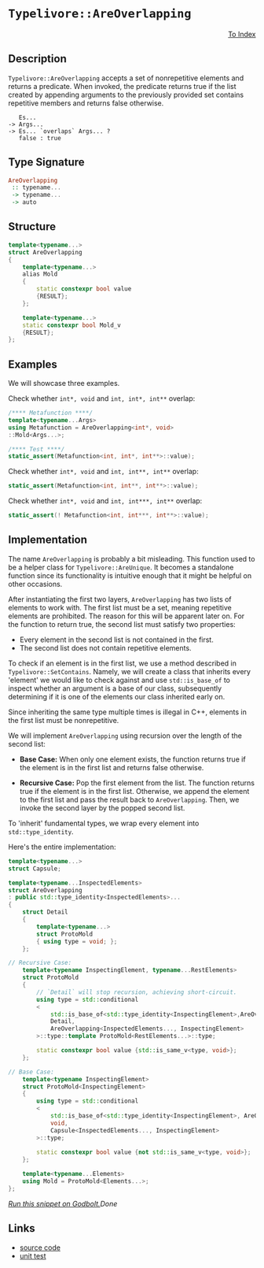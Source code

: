 <!-- Copyright 2024 Feng Mofan
SPDX-License-Identifier: Apache-2.0 -->

# `Typelivore::AreOverlapping`

<p style='text-align: right;'><a href="../../../facilities/metafunctions.md#typelivore-are-overlapping">To Index</a></p>

## Description

`Typelivore::AreOverlapping` accepts a set of nonrepetitive elements and returns a predicate.
When invoked, the predicate returns true if the list created by appending arguments to the previously provided set contains repetitive members and returns false otherwise.

<pre><code>   Es...
-> Args...
-> Es... `overlaps` Args... ?
   false : true</code></pre>

## Type Signature

```Haskell
AreOverlapping
 :: typename...
 -> typename...
 -> auto
```

## Structure

```C++
template<typename...>
struct AreOverlapping
{
    template<typename...>
    alias Mold
    {
        static constexpr bool value
        {RESULT};
    };

    template<typename...>
    static constexpr bool Mold_v 
    {RESULT};
};
```

## Examples

We will showcase three examples.

Check whether `int*, void` and `int, int*, int**` overlap:

```C++
/**** Metafunction ****/
template<typename...Args>
using Metafunction = AreOverlapping<int*, void>
::Mold<Args...>;

/**** Test ****/
static_assert(Metafunction<int, int*, int**>::value);
```

Check whether `int*, void` and `int, int**, int**` overlap:

```C++
static_assert(Metafunction<int, int**, int**>::value);
```

Check whether `int*, void` and `int, int***, int**` overlap:

```C++
static_assert(! Metafunction<int, int***, int**>::value);
```

## Implementation

The name `AreOverlapping` is probably a bit misleading.
This function used to be a helper class for `Typelivore::AreUnique`.
It becomes a standalone function since its functionality is intuitive enough that it might be helpful on other occasions.

After instantiating the first two layers, `AreOverlapping` has two lists of elements to work with.
The first list must be a set, meaning repetitive elements are prohibited. The reason for this will be apparent later on.
For the function to return true, the second list must satisfy two properties:

- Every element in the second list is not contained in the first.
- The second list does not contain repetitive elements.

To check if an element is in the first list, we use a method described in `Typelivore::SetContains`.
Namely, we will create a class that inherits every 'element' we would like to check against and use `std::is_base_of` to inspect whether an argument is a base of our class, subsequently determining if it is one of the elements our class inherited early on.

Since inheriting the same type multiple times is illegal in C++, elements in the first list must be nonrepetitive.

We will implement `AreOverlapping` using recursion over the length of the second list:

- **Base Case:** When only one element exists, the function returns true if the element is in the first list and returns false otherwise.

- **Recursive Case:** Pop the first element from the list.
The function returns true if the element is in the first list.
Otherwise, we append the element to the first list and pass the result back to `AreOverlapping`.
Then, we invoke the second layer by the popped second list.

To 'inherit' fundamental types, we wrap every element into `std::type_identity`.

Here's the entire implementation:

```C++
template<typename...>
struct Capsule;

template<typename...InspectedElements>
struct AreOverlapping
: public std::type_identity<InspectedElements>...
{
    struct Detail
    {
        template<typename...>
        struct ProtoMold
        { using type = void; };
    };

// Recursive Case:
    template<typename InspectingElement, typename...RestElements>
    struct ProtoMold
    {
        // `Detail` will stop recursion, achieving short-circuit.
        using type = std::conditional
        <
            std::is_base_of<std::type_identity<InspectingElement>,AreOverlapping>::value, 
            Detail, 
            AreOverlapping<InspectedElements..., InspectingElement>
        >::type::template ProtoMold<RestElements...>::type;

        static constexpr bool value {std::is_same_v<type, void>};
    };

// Base Case:
    template<typename InspectingElement>
    struct ProtoMold<InspectingElement>
    {
        using type = std::conditional
        <
            std::is_base_of<std::type_identity<InspectingElement>, AreOverlapping>::value, 
            void,
            Capsule<InspectedElements..., InspectingElement>
        >::type;
        
        static constexpr bool value {not std::is_same_v<type, void>};
    };

    template<typename...Elements>
    using Mold = ProtoMold<Elements...>;
};
```

[*Run this snippet on Godbolt.*](https://godbolt.org/#z:OYLghAFBqd5QCxAYwPYBMCmBRdBLAF1QCcAaPECAMzwBtMA7AQwFtMQByARg9KtQYEAysib0QXACx8BBAKoBnTAAUAHpwAMvAFYTStJg1DIApACYAQuYukl9ZATwDKjdAGFUtAK4sGIAKwAHKSuADJ4DJgAcj4ARpjEIIFcpAAOqAqETgwe3r4BwemZjgLhkTEs8YnJtpj2JQxCBEzEBLk%2BfkG19dlNLQRl0XEJSSkKza3t%2BV3j/YMVVaMAlLaoXsTI7BwA9ABU%2BweHR8e72yYaAIJ7BwDUACKYqa6MyHiYCjeHZ5fXJ39H3wu5yBZgAzBFkN4sDcTKC3AQAJ5PAD6BGITEIClh2GBwN%2BuxubiYqQUXnonwOgIImBYqQM1Nh8KRjFYmAAdBzscDxsQvA5CcTSfRYVZLnj/hKAeLbgBJWn0NiCJgNCn7QH4yX/QHA6ny5WYRmIp7MNgctkyhgKJ4OTDobAKxgELGgnGXHl8gg3C7ETAAeQAbgkDKlUhFgMCQDdUl5YrQ8MgbuN0CAQEbMMi8FhBIQEYyLVbMDa7Q7BM7sGbcQB2UUXG51xNoj33TDNOjA%2Bsw6vtjv13V0/WG5km9mcl3dnsN3n85TEVBEACynnQ457JmrNy8mSMNzTMNBdxu/tQmZFnbuIpXa/PoJreO2NwASoX1plAwKlCAV336Qa4Wnhzc%2BbWo4Rj2jSjqkDuQ6smaT7jGBipOlylwdu606zguS6Xl2KETjc2z3iYABsGgPK2tDERoNwAO50LQDaoKkNw%2BsgL7ZJBTDIAgbz%2BmGiYICQBAALSvBsXiEGyK4dpufG7rCB5JimaAMPgDRiFJ9aMhpE6KSAeAKMisRMEoyKoFQjK6WmGZZo4iJ5pawFhghjrYqQ3p%2BoGxDBqGRjYim/piF4mCQdpPZkRitAhbheH1u5AZBsSPnhnCQGFtSxbgaWZqQalDhOSWBDIbWeF%2BamzIpt%2B%2Bo3DOc6oIutDLnCcEEM5WWjtgFXMheYrRT2syOAmynjJgqipMQNyxKgniHoFmCdhYun6ciCissi/qDk8kFHieY6VteNYdle3VAj894WMZc1Eh%2BX40v2DJ/tBbCAQ5aX5ZlhVjr1aGejVmENfZBZ5aBBVFYdOHFROMnbnJ%2B4NsmKACKp2Tqb1h1wqFqEEPDS1GSZZkWVjnUopmjo5gDjnA%2B9rlej68VeYlYalQF3jBTCqN4dt6CkBj9ZEiSZK/m4uXpa1TrZc9gMgcAougyVLpE7%2BB0lezdb9fGNxDdSo3jZN03M0F80MHOcMpktK1sGtG2s5zXJ7cdYP7bivWVfdTLGjBHKi2WK5Q8ANz1ege4Hr9dVYXCXsVmON5Vo7PVXJqkrqocNwAGJ4MQ4w3NgqisHSc1fNKCd/NqPzJ/OLZMFQXgMHlAiqqcOq3T%2BVvDma3rAN7ly%2B/7FdVzXKryTTHkJSGjNwhEBC7Ftx6Na6FwpgHjLtwokc4tHcf4jcAAq7yegXbrNANyLGUorQQOXzR97XDCMhPkET1PNwP7sTOzUsx2F0XJxJ7cQiFojWcc7ynzpST%2BX8pRxzVsgY%2BChT4EHPr3au19b6CHvoIfYaDJ4v3liAfWmB37rxOvHcBxwf77G3txYggds653JPvYhJD6HckPvGGBcCIBgDAD3S%2BSCGgoIIJgg4gjsEdVwW/EUHAVi0E4P4XgfgOBaFIKgTgbhrDWETGsDYc1zCgh4KQAgmhJErAANYBEkGyDQgQzBmAAJw2K4P4SxyRKyVmkNIjgkheAsAkBoDQpB5GKOURwXgCgQB%2BIMQoyRpA4CwBgIgEAawCDRgERQCAaBaR0ASFEVknBVCBCIkJIikgbjAGQAmKQbIzC8FtIQEgmY9D8EECIMQ7ApAyEEIoFQ6hImkF0Ckai6JUicB4FImRcjDFKM4L6LwSSZk3DMjcPJBSiklLKTcCpZgbgQA8Bk%2Bg40dFcCWLwCJWgVgQCQOk0MezyCUEuZkxIwApBmD4HQakGdKCxAmbECILQETDN4N85gxAES%2BliNoNK/zSDpMQr6BgtA/k9KwLELwwAiS0FoKE7gvAsAsEMMAcQiL06vUDJixRI1nzUkhRPOoEy4yxHRMCjwWAJlojwN4rFpBPKTSUA8XFRg4xGEMSsKgBgO4ADU3jUV9MaSFjThCiHEG0uVnS1ATL6foPFKA1GWH0HgWIoTIArEYg0TFQkkzyVMJYawZhAmeWICTA1EAVh2Fes4CArgph%2BBSGECIQxKgjBSEULIAhPV6CDQ0eYwxEhjDqK6xoEw2ieA6HoF118%2BitEjf66NtgE2hrGAmzNixDmrHWJsCQoyOCyP8RMoJiz8mFOKaU8p5jNkQFwLU/ZYJDnHKFSsBAmAmBYESE60gpjJCgjZDY0EriNCSDMJIEiGh/BERsfoTgnjSDeN0WyIiXAiKBBsckIi/hJAOKnURatPSgkhLCfooV0S4nnISTM5JNy0moF2VknJHAWgsH9JWISTANYGG3FwGxbIuAWOqapOpyYUhyuaYq6QyqlCqp6boZ5AziT/IrVWgJvAgnTNmZ6BZSyG3Abxes8DkGqLbI/VchIMIwRmCOXeyJZyLn0fuW%2Bu5eyUAgcefYvxNBaBvNCRAT5PTAW/MhdJ4FoLwUOEhdCx0sL4UTKRSitFGLIU4rxQSxR%2BAWKOBJRM8lrFKUcupe4xRdKGUIiZVsRRrL2V6K5RkTAvL9NhnvSKpg4rJXSsYLK2QiHWnIdkCq7piiMMasFZaqwOq6WOqNakE1nAzVYwtdqiwNqCN2odfAZ1sbr4uBUnmkIKlC0BrSBkYNOQk35EDXViNvqFg1dTQ0dNia8heu6HG7r1Xs2zEmI1vrI2BhtajeWktWiZvuLwzWzgdblnFMhJRsDEGLFbPbUQTtujWMnKMaQftg6RgjvcRurd4HZ2Vn8DYlxoI50LtPZewJnAb3hPvTE%2BJiTX2pN41%2BtgnBf0rJYAof0CZ/SbZ/OMaDHb6nwdCwq8L7T5CoeizoEAoJSBYaGVi3D4yr1TJfXM0jYOIdQ5h/qTOdHP37dBId77nH6c8a43xyHIY1pgeRLDggyJVBFJeaJhI4nJOKLkwivRkuFMQo5SpwQamEWGcwMi1FYgdMcr0/ypz2KiV5VMz08zMyth6Os7SvV9nHMsvta53g7meU0m84K9jfBRUKAlZgKVMqOUIZRxICLHSMdqux3F4wOXdX6qK0otL2RMXbEUgl61tqEj2qwCl/rpX3XlbG3oH15RpvNeKNkCr4bshDZTSVrrubc8xp6AIQbU2s0ppr71lvcwm9FudZostxaFtE/exwRZFPIeHmp9SWnu2SBMYOz29jfaB1DsoBWq7IBbFslBKCfwjjT2%2BM35Wfdb2CMfdsLeo7SwTEgEkP4SdXAXG%2BMCJIexXArFmAve40EA/j/BLY6citVSj9Jkf9z8VhPJMhnBJAgA%3D%3D%3D)$Done$

## Links

- [source code](../../../../conceptrodon/descend/typelivore/are_overlapping.hpp)
- [unit test](../../../../tests/unit/metafunctions/typelivore/are_overlapping.test.hpp)
